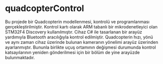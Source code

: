 # quadcopterControl

Bu projede bir Quadcopterin modellenmesi, kontrolü ve programlanması gerçekleştirilmiştir. Kontrol kartı olarak ARM tabanlı bir mikrodenetleyici olan STM32F4 Discovery kullanılmıştır. Cihaz C# ile tasarlanan bir arayüz yardımıyla Bluetooth aracılığıyla kontrol edilmiştir. Quadcopterin hızı, yönü ve aynı zaman cihaz üzerinde bulunan kameranın yönelimi arayüz üzerinden ayarlanmıştır. Bununla birlikte uçuş ortamının değişmesi durumunda kontrol katsayılarının yeniden gönderilmesi için bir bölüm de yine arayüzde bulunmaktadır.
